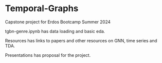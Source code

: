 # Temporal-Graphs
Capstone project for Erdos Bootcamp Summer 2024

tgbn-genre.ipynb has data loading and basic eda.

Resources has links to papers and other resources on GNN, time series and TDA.

Presentations has proposal for the project.
